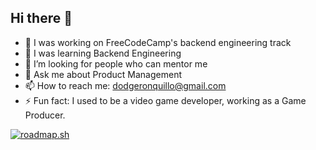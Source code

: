 ## Hi there 👋

<!--
**Dodgepodge/Dodgepodge** is a ✨ _special_ ✨ repository because its `README.md` (this file) appears on your GitHub profile.

Here are some ideas to get you started:-->

- 🔭 I was working on FreeCodeCamp's backend engineering track
- 🌱 I was learning Backend Engineering
- 🤔 I’m looking for people who can mentor me
- 💬 Ask me about Product Management
- 📫 How to reach me: dodgeronquillo@gmail.com
- ⚡ Fun fact: I used to be a video game developer, working as a Game Producer.

<a href="https://roadmap.sh"><img src="https://roadmap.sh/card/tall/6797472732284498bc3e0b86?variant=dark&roadmaps=backend" alt="roadmap.sh"/></a>



